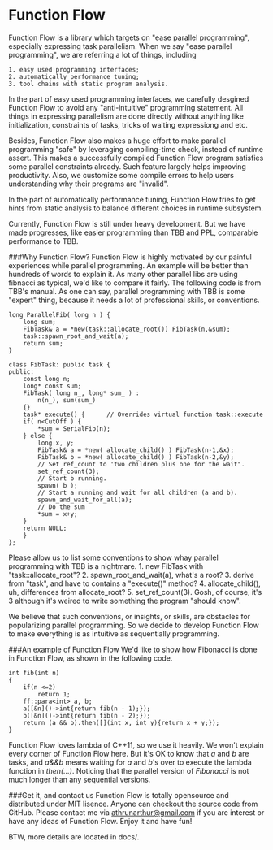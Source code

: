 Function Flow
============
Function Flow is a library which targets on "ease parallel programming", especially expressing task parallelism. When we say "ease parallel programming", we are referring a lot of things, including

    1. easy used programming interfaces;
    2. automatically performance tuning;
    3. tool chains with static program analysis.

In the part of easy used programming interfaces, we carefully desgined Function Flow to avoid any "anti-intuitive" programming statement. All things in expressing parallelism are done directly without anything like initialization, constraints of tasks, tricks of waiting expressiong and etc. 

Besides, Function Flow also makes a huge effort to make parallel programming "safe" by leveraging compiling-time check, instead of runtime assert. This makes a successfully compiled Function Flow program satisfies some parallel constraints already. Such feature largely helps improving productivity. Also, we customize some compile errors to help users understanding why their programs are "invalid".

In the part of automatically performance tuning, Function Flow tries to get hints from static analysis to balance different choices in runtime subsystem.

Currently, Function Flow is still under heavy development. But we have made progresses, like easier programming than TBB and PPL, comparable performance to TBB. 

###Why Function Flow?
Function Flow is highly motivated by our painful experiences while parallel programming. An example will be better than hundreds of words to explain it. As many other parallel libs are using fibnacci as typical, we'd like to compare it fairly. The following code is from TBB's manual. As one can say, parallel programming with TBB is some "expert" thing, because it needs a lot of professional skills, or conventions. 

    long ParallelFib( long n ) {
        long sum;
        FibTask& a = *new(task::allocate_root()) FibTask(n,&sum);
        task::spawn_root_and_wait(a);
        return sum;
    }
    
    class FibTask: public task {
    public:
        const long n;
        long* const sum;
        FibTask( long n_, long* sum_ ) :
            n(n_), sum(sum_)
        {}
        task* execute() {      // Overrides virtual function task::execute
        if( n<CutOff ) {
            *sum = SerialFib(n);
        } else {
            long x, y;
            FibTask& a = *new( allocate_child() ) FibTask(n-1,&x);
            FibTask& b = *new( allocate_child() ) FibTask(n-2,&y);
            // Set ref_count to 'two children plus one for the wait".
            set_ref_count(3);
            // Start b running.
            spawn( b );
            // Start a running and wait for all children (a and b).
            spawn_and_wait_for_all(a);
            // Do the sum
            *sum = x+y;
        }
        return NULL;
        }
    };
Please allow us to list some conventions to show whay parallel programming with TBB is a nightmare.
    1. new FibTask with "task::allocate_root"?
    2. spawn_root_and_wait(a), what's a root?
    3. derive from "task", and have to contains a "execute()" method?
    4. allocate_child(), uh, differences from allocate_root?
    5. set_ref_count(3). Gosh, of course, it's 3 although it's weired to write something the program "should know".

We believe that such conventions, or insights, or skills, are obstacles for popularizing parallel programming. So we decide to develop Function Flow to make everything is as intuitive as sequentially programming.

###An example of Function Flow
We'd like to show how Fibonacci is done in Function Flow, as shown in the following code.

    int fib(int n)
    {
        if(n <=2)
    		return 1;
        ff::para<int> a, b;
        a([&n]()->int{return fib(n - 1);});
        b([&n]()->int{return fib(n - 2);});
        return (a && b).then([](int x, int y){return x + y;});
    }
Function Flow loves lambda of C++11, so we use it heavily. We won't explain every corner of Function Flow here. But it's OK to know that *a* and *b* are tasks, and *a&&b* means waiting for *a* and *b*'s over to execute the lambda function in *then(...)*. Noticing that the parallel version of *Fibonacci* is not much longer than any sequential versions.

###Get it, and contact us
Function Flow is totally opensource and distributed under MIT lisence. Anyone can checkout the source code from GitHub. Please contact me via athrunarthur@gmail.com if you are interest or have any ideas of Function Flow. Enjoy it and have fun!

BTW, more details are located in docs/.
